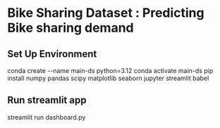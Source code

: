 # Bike Sharing Dataset : Predicting Bike sharing demand

## Set Up Environment
conda create --name main-ds python=3.12
conda activate main-ds
pip install numpy pandas scipy matplotlib seaborn jupyter streamlit babel

## Run streamlit app
streamlit run dashboard.py

